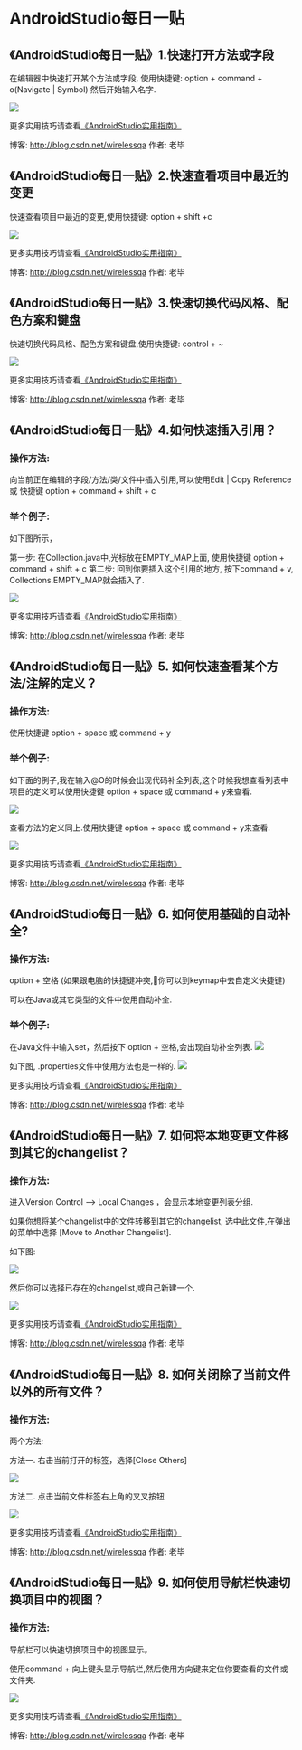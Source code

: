 # AndroidStudio每日一贴

## 《AndroidStudio每日一贴》1.快速打开方法或字段

在编辑器中快速打开某个方法或字段, 使用快捷键: option + command + o(Navigate | Symbol) 然后开始输入名字.

![](./imgs/快速打开方法或字段.png)

更多实用技巧请查看[《AndroidStudio实用指南》](http://yuedu.baidu.com/ebook/31beb61a9b6648d7c1c746e8)

博客: http://blog.csdn.net/wirelessqa 作者: 老毕  


## 《AndroidStudio每日一贴》2.快速查看项目中最近的变更

快速查看项目中最近的变更,使用快捷键: option + shift +c


![](./imgs/02_快速查看最近项目中的变更.png)

更多实用技巧请查看[《AndroidStudio实用指南》](http://yuedu.baidu.com/ebook/31beb61a9b6648d7c1c746e8)

博客: http://blog.csdn.net/wirelessqa 作者: 老毕  


## 《AndroidStudio每日一贴》3.快速切换代码风格、配色方案和键盘

快速切换代码风格、配色方案和键盘,使用快捷键: control + ~

![](./imgs/03_快速切换代码风格等.png)

更多实用技巧请查看[《AndroidStudio实用指南》](http://yuedu.baidu.com/ebook/31beb61a9b6648d7c1c746e8)

博客: http://blog.csdn.net/wirelessqa 作者: 老毕  


## 《AndroidStudio每日一贴》4.如何快速插入引用？

### 操作方法:

向当前正在编辑的字段/方法/类/文件中插入引用,可以使用Edit | Copy Reference 或 快捷键 option + command + shift + c

### 举个例子:

如下图所示，

第一步: 在Collection.java中,光标放在EMPTY_MAP上面, 使用快捷键 option + command + shift + c
第二步: 回到你要插入这个引用的地方, 按下command + v, Collections.EMPTY_MAP就会插入了.

![](./imgs/04_如何快速插入引用.png)

更多实用技巧请查看[《AndroidStudio实用指南》](http://yuedu.baidu.com/ebook/31beb61a9b6648d7c1c746e8)

博客: http://blog.csdn.net/wirelessqa 作者: 老毕  



## 《AndroidStudio每日一贴》5. 如何快速查看某个方法/注解的定义？

### 操作方法:

使用快捷键 option + space 或 command + y

### 举个例子:

如下面的例子,我在输入@O的时候会出现代码补全列表,这个时候我想查看列表中项目的定义可以使用快捷键 option + space 或 command + y来查看.

![](./imgs/05_如何快速查看某个方法注解的定义1.png)

查看方法的定义同上.使用快捷键 option + space 或 command + y来查看.

![](./imgs/05_如何快速查看某个方法注解的定义2.png)

更多实用技巧请查看[《AndroidStudio实用指南》](http://yuedu.baidu.com/ebook/31beb61a9b6648d7c1c746e8)

博客: http://blog.csdn.net/wirelessqa 作者: 老毕  


## 《AndroidStudio每日一贴》6. 如何使用基础的自动补全?

### 操作方法:

option + 空格  (如果跟电脑的快捷键冲突,你可以到keymap中去自定义快捷键)

可以在Java或其它类型的文件中使用自动补全.

### 举个例子:

在Java文件中输入set，然后按下 option + 空格,会出现自动补全列表.
![](./imgs/06_如何使用基础的自动补全.png)

如下图, .properties文件中使用方法也是一样的.
![](./imgs/06_如何使用基础的自动补全2.png)

更多实用技巧请查看[《AndroidStudio实用指南》](http://yuedu.baidu.com/ebook/31beb61a9b6648d7c1c746e8)

博客: http://blog.csdn.net/wirelessqa 作者: 老毕  



## 《AndroidStudio每日一贴》7. 如何将本地变更文件移到其它的changelist？

### 操作方法:

进入Version Control —> Local Changes ，会显示本地变更列表分组.

如果你想将某个changelist中的文件转移到其它的changelist,
选中此文件,在弹出的菜单中选择 [Move to Another Changelist].

如下图:

![](./imgs/07_如何将本地变更文件移到其它的changelist.png)

然后你可以选择已存在的changelist,或自己新建一个.

![](./imgs/07_如何将本地变更文件移到其它的changelist2.png)

更多实用技巧请查看[《AndroidStudio实用指南》](http://yuedu.baidu.com/ebook/31beb61a9b6648d7c1c746e8)

博客: http://blog.csdn.net/wirelessqa 作者: 老毕  




## 《AndroidStudio每日一贴》8. 如何关闭除了当前文件以外的所有文件？

### 操作方法:

两个方法:

方法一. 右击当前打开的标签，选择[Close Others]

![](./imgs/08_如何关闭除了当前文件以外的所有文件1.png)

方法二. 点击当前文件标签右上角的叉叉按钮

![](./imgs/08_如何关闭除了当前文件以外的所有文件2.png)


更多实用技巧请查看[《AndroidStudio实用指南》](http://yuedu.baidu.com/ebook/31beb61a9b6648d7c1c746e8)

博客: http://blog.csdn.net/wirelessqa 作者: 老毕  


## 《AndroidStudio每日一贴》9. 如何使用导航栏快速切换项目中的视图？

### 操作方法:

导航栏可以快速切换项目中的视图显示。

使用command + 向上键头显示导航栏,然后使用方向键来定位你要查看的文件或文件夹.

![](./imgs/09_如何使用导航栏快速切换项目中的视图.png)


更多实用技巧请查看[《AndroidStudio实用指南》](http://yuedu.baidu.com/ebook/31beb61a9b6648d7c1c746e8)

博客: http://blog.csdn.net/wirelessqa 作者: 老毕  
